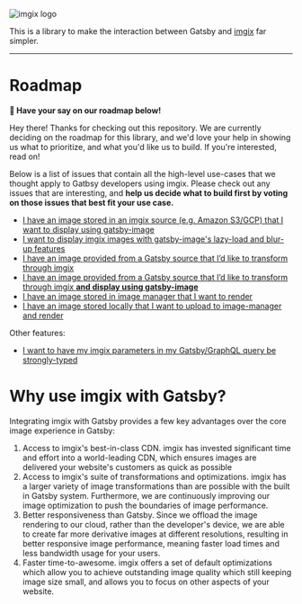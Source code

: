 <!-- ix-docs-ignore -->

![imgix logo](https://assets.imgix.net/sdk-imgix-logo.svg)

This is a library to make the interaction between Gatsby and [imgix](https://www.imgix.com/) far simpler.

---

<!-- /ix-docs-ignore -->

# Roadmap

**📣 Have your say on our roadmap below!**

Hey there! Thanks for checking out this repository. We are currently deciding on the roadmap for this library, and we'd love your help in showing us what to prioritize, and what you'd like us to build. If you're interested, read on!

Below is a list of issues that contain all the high-level use-cases that we thought apply to Gatbsy developers using imgix. Please check out any issues that are interesting, and **help us decide what to build first by voting on those issues that best fit your use case.**

- [I have an image stored in an imgix source (e.g. Amazon S3/GCP) that I want to display using gatsby-image](https://github.com/imgix/gatsby/issues/1)
- [I want to display imgix images with gatsby-image's lazy-load and blur-up features](https://github.com/imgix/gatsby/issues/2)
- [I have an image provided from a Gatsby source that I’d like to transform through imgix](https://github.com/imgix/gatsby/issues/3)
- [I have an image provided from a Gatsby source that I’d like to transform through imgix **and display using gatsby-image**](https://github.com/imgix/gatsby/issues/4)
- [I have an image stored in image manager that I want to render](https://github.com/imgix/gatsby/issues/6)
- [I have an image stored locally that I want to upload to image-manager and render](https://github.com/imgix/gatsby/issues/7)

Other features:
- [I want to have my imgix parameters in my Gatsby/GraphQL query be strongly-typed](https://github.com/imgix/gatsby/issues/5)

# Why use imgix with Gatsby?

Integrating imgix with Gatsby provides a few key advantages over the core image experience in Gatsby:

1. Access to imgix's best-in-class CDN. imgix has invested significant time and effort into a world-leading CDN, which ensures images are delivered your website's customers as quick as possible
2. Access to imgix's suite of transformations and optimizations. imgix has a larger variety of image transformations than are possible with the built in Gatsby system. Furthermore, we are continuously improving our image optimization to push the boundaries of image performance.
3. Better responsiveness than Gatsby. Since we offload the image rendering to our cloud, rather than the developer's device, we are able to create far more derivative images at different resolutions, resulting in better responsive image performance, meaning faster load times and less bandwidth usage for your users.
4. Faster time-to-awesome. imgix offers a set of default optimizations which allow you to achieve outstanding image quality which still keeping image size small, and allows you to focus on other aspects of your website.


